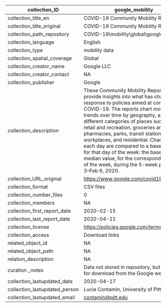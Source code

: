 |collection_ID|google_mobility|
|---|---|
|collection_title_en|COVID-19 Community Mobility Reports|
|collection_title_original|COVID-19 Community Mobility Reports|
|collection_path_repository|COVID-19\mobility\global\google_mobility|
|collection_language|English|
|collection_type|mobility data|
|collection_spatial_coverage|Global|
|collection_creator_name|Google LLC|
|collection_creator_contact|NA|
|collection_publisher|Google|
|collection_description|These Community Mobility Reports aim to provide insights into what has changed in response to policies aimed at combating COVID-19. The reports chart movement trends over time by geography, across different categories of places such as retail and recreation, groceries and pharmacies, parks, transit stations, workplaces, and residential. Changes for each day are compared to a baseline value for that day of the week: the baseline is the median value, for the corresponding day of the week, during the 5-week period Jan 3–Feb 6, 2020.
|collection_URL_original|https://www.google.com/covid19/mobility/|
|collection_format|CSV files|
|collection_number_files|0|
|collection_members|NA|
|collection_first_report_date|2020-02-15|
|collection_last_report_date|2020-04-11|
|collection_license|https://policies.google.com/terms|
|collection_access|Download links|
|related_object_id|NA|
|related_object_path|NA|
|relation_description|NA|
|curation _notes|Data not stored in repository, but available for download from the Google webpage|
|collection_lastupdated_date|2020-04-17|
|collection_lastupdated_person|Lucie Contamin, University of Pittsburgh|
|collection_lastupdated_email|contamin@pitt.edu|
